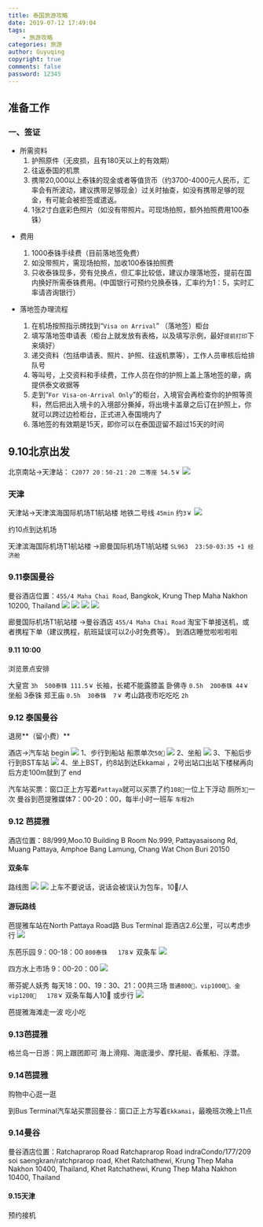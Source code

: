 ```yaml
---
title: 泰国旅游攻略
date: 2019-07-12 17:49:04
tags:
    - 旅游攻略
categories: 旅游
author: Guyuqing
copyright: true
comments: false
password: 12345
---
```

## 准备工作
### 一、签证
* 所需资料
    1. 护照原件（无皮损，且有180天以上的有效期）
    2. 往返泰国的机票
    3. 携带20,000以上泰铢的现金或者等值货币（约3700-4000元人民币，汇率会有所波动，建议携带足够现金）过关时抽查，如没有携带足够的现金，有可能会被拒签或遣返。
    4. 1张2寸白底彩色照片（如没有带照片。可现场拍照，额外拍照费用100泰铢）
<!-- more -->
* 费用
    1. 1000泰铢手续费（目前落地签免费）
    2. 如没带照片，需现场拍照，加收100泰铢拍照费
    3. 只收泰铢现多，旁有兑换点，但汇率比较低，建议办理落地签，提前在国内换好所需泰铢费用。(中国银行可预约兑换泰铢，汇率约为1：5，实时汇率请咨询银行）

* 落地签办理流程
    1. 在机场按照指示牌找到“`Visa on Arrival`” （落地签）柜台
    2. 填写落地签申请表（柜台上就发放有表格，以及填写示例，最好`提前打印`下来填好）
    3. 递交资料（包括申请表、照片、护照、往返机票等），工作人员审核后给排队号
    4. 等叫号，上交资料和手续费，工作人员在你的护照上盖上落地签的章，病提供泰文收据等
    5. 走到“`For Visa-on-Arrival Only`”的柜台，入境官会再检查你的护照等资料，然后把出入境卡的入境部分撕掉，将出境卡盖章之后订在护照上，你就可以跨过边检柜台，正式进入泰国境内了
    6. 落地签的有效期是15天，即你可以在泰国逗留不超过15天的时间

## 9.10北京出发


北京南站->天津站： `C2077 20：50-21：20 二等座 54.5￥`
![](Thailand-Raiders/1.png)

### 天津

天津站->天津滨海国际机场T1航站楼  地铁二号线 `45min` 约`3￥`
![](Thailand-Raiders/tianjin-airport.png)

约10点到达机场

天津滨海国际机场T1航站楼 ->廊曼国际机场T1航站楼
`SL963  23:50-03:35 +1 经济舱 `

### 9.11泰国曼谷

曼谷酒店位置：`455/4 Maha Chai Road`, Bangkok, Krung Thep Maha Nakhon 10200, Thailand
![](Thailand-Raiders/2.png)
![](Thailand-Raiders/455.jpeg)
![](Thailand-Raiders/455-2.jpeg)
![](Thailand-Raiders/455-3.jpeg)

廊曼国际机场T1航站楼 ->曼谷酒店 `455/4 Maha Chai Road`
淘宝下单接送机，或者携程下单（建议携程，航班延误可以2小时免费等）。
到酒店睡觉啦啦啦啦

#### 9.11 10:00
浏览景点安排

大皇宫   `3h  500泰铢 111.5￥` 长袖，长裙不能露膝盖
卧佛寺  `0.5h  200泰铢 44￥`
坐船 3泰铢
郑王庙  `0.5h  30泰铢  7￥`
考山路夜市吃吃吃 `2h` 

### 9.12 泰国曼谷
退房**（留小费）**

酒店->汽车站
begin
![](Thailand-Raiders/3.png)
1、步行到船站 船票单次`50🐷`
![](Thailand-Raiders/4.png)
2、坐船
![](Thailand-Raiders/5.png)
3、下船后步行到BST车站
![](Thailand-Raiders/6.png)
4、坐上BST，约8站到达Ekkamai ，2号出站口出站下楼梯再向后方走100m就到了
end

汽车站买票：窗口正上方写着`Pattaya`就可以买票了约`108🐷`一位上下浮动 厕所`3🐷`一次
曼谷到芭提雅媒体7：00-20：00，每半小时一班车 `车程2h`

### 9.12 芭提雅
酒店位置：88/999,Moo.10 Building B Room No.999, Pattayasaisong Rd, Muang Pattaya, Amphoe Bang Lamung, Chang Wat Chon Buri 20150
#### 双条车
路线图
![](Thailand-Raiders/10.jpeg)
![](Thailand-Raiders/11.png)
上车不要说话，说话会被误认为包车，10🐷/人

#### 游玩路线

芭提雅车站在North Pattaya Road路 Bus Terminal
距酒店2.6公里，可以考虑步行
![](Thailand-Raiders/7.png)

东芭乐园 9：00-18：00 `800泰铢   178￥` 双条车
![](Thailand-Raiders/8.png)

四方水上市场 9：00-20：00
![](Thailand-Raiders/9.png)

蒂芬妮人妖秀  每天18：00、19：30、21：00共三场  `普通800🐷，vip1000🐷、金vip1200🐷   178￥` 双条车每人10🐷 或步行
![](Thailand-Raiders/Tiffany.png)

芭提雅海滩走一波 吃小吃

### 9.13芭提雅
格兰岛一日游：网上跟团即可
海上滑翔、海底漫步、摩托艇、香蕉船、浮潜。

### 9.14芭提雅
购物中心逛一逛

到Bus Terminal汽车站买票回曼谷：窗口正上方写着`Ekkamai`，最晚班次晚上11点

### 9.14曼谷
曼谷酒店位置：Ratchaprarop Road Ratchaprarop Road indraCondo/177/209 soi saengkran/ratchprarop road, Khet Ratchathewi, Krung Thep Maha Nakhon 10400, Thailand, Khet Ratchathewi, Krung Thep Maha Nakhon 10400, Thailand

#### 9.15天津
预约接机